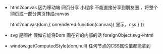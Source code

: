 - html2canvas 因为移动端
  网页分享  小程序 不能直接分享到朋友圈 ，将整个网页或一部分网页转成canvas

  html2canvas(dom,{
      onrendered:function(canvas){
          显示，css
      }
  })

- svg 是图片
    假如它能将Dom 画在它的内部的话
    foreignObject   svg=>html

- window.getComputedStyle(dom,null)
    任何节点的CSS属性值都能拿到